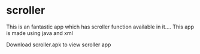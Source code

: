 # scroller
This is an fantastic app which has scroller function available in it.... This app is made using java and xml

Download scroller.apk to view scroller app
